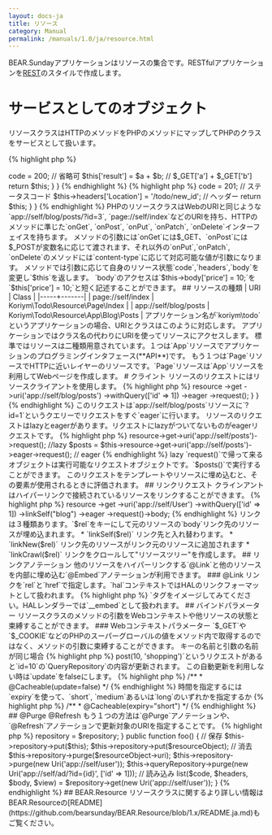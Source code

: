 ```yaml
---
layout: docs-ja
title: リソース
category: Manual
permalink: /manuals/1.0/ja/resource.html
---
```


BEAR.Sundayアプリケーションはリソースの集合です。RESTfulアプリケーションを[REST](http://ja.wikipedia.org/wiki/REST)のスタイルで作成します。

# サービスとしてのオブジェクト

リソースクラスはHTTPのメソッドをPHPのメソッドにマップしてPHPのクラスをサービスとして扱います。

{% highlight php %}
<?php
class Index extends ResourceObject
{
    public function onGet($a, $b)
    {
        $this->code = 200; // 省略可
        $this['result'] = $a + $b; // $_GET['a'] + $_GET['b']

        return $this;
    }
}
{% endhighlight %}

{% highlight php %}
<?php
class Todo extends ResourceObject
{
    public function onPost($id, $todo)
    {
        $this->code = 201; // ステータスコード
        $this->headers['Location'] = '/todo/new_id'; // ヘッダー
        
        return $this;
    }
}
{% endhighlight %}

PHPのリソースクラスはWebのURIと同じような`app://self/blog/posts/?id=3`, `page://self/index`などのURIを持ち、HTTPのメソッドに準じた`onGet`, `onPost`, `onPut`, `onPatch`, `onDelete`インターフェイスを持ちます。

メソッドの引数には`onGet`には$_GET、`onPost`には$_POSTが変数名に応じて渡されます、それ以外の`onPut`,`onPatch`, `onDelete`のメソッドには`content-type`に応じて対応可能な値が引数になります。

メソッドでは引数に応じて自身のリソース状態`code`,`headers`,`body`を変更し`$this`を返します。

`body`のアクセスは`$this->body['price'] = 10;`を`$this['price'] = 10;`と短く記述することができます。

## リソースの種類

| URI | Class |
|-----+-------|
| page://self/index | Koriym\Todo\Resource\Page\Index |
| app://self/blog/posts | Koriym\Todo\Resource\App\Blog\Posts |

アプリケーション名が`koriym\todo`というアプリケーションの場合、URIとクラスはこのように対応します。
アプリケーションではクラス名の代わりにURIを使ってリソースにアクセスします。

標準ではリソースは二種類用意されています。１つは`App`リソースでアプリケーションのプログラミングインタフェース(**API**)です。
もう１つは`Page`リソースでHTTPに近いレイヤーのリソースです。`Page`リソースは`App`リソースを利用してWebページを作成します。

# クライント

リソースのリクエストにはリソースクライアントを使用します。

{% highlight php %}
<?php

use BEAR\Sunday\Inject\ResourceInject;

class Index extends ResourceObject
{
    use ResourceInject;

    public function onGet($a, $b)
    {
        $this['post'] = $this
            ->resource
            ->get
            ->uri('app://self/blog/posts')
            ->withQuery(['id' => 1])
            ->eager
            ->request();
    }
}
{% endhighlight %}

このリクエストは`app://self/blog/posts`リソースに`?id=1`というクエリーでリクエストをすぐ`eager`に行います。

リソースのリクエストはlazyとeagerがあります。リクエストにlazyがついてないものがeagerリクエストです。

{% highlight php %}
<?php
$posts = $this->resource->get->uri('app://self/posts')->request(); //lazy
$posts = $this->resource->get->uri('app://self/posts')->eager->request(); // eager
{% endhighlight %}

lazy `request()`で帰って来るオブジェクトは実行可能なリクエストオブジェクトです。`$posts()`で実行することができます。
このリクエストをテンプレートやリソースに埋め込むと、その要素が使用されるときに評価されます。

## リンクリクエスト

クラインアントはハイパーリンクで接続されているリソースをリンクすることができます。

{% highlight php %}
<?php
$blog = $this
    ->resource
    ->get
    ->uri('app://self/User')
    ->withQuery(['id' => 1])
    ->linkSelf("blog")
    ->eager
    ->request()->body;
{% endhighlight %}

リンクは３種類あります。`$rel`をキーにして元のリソースの`body`リンク先のリソースが埋め込まれます。

 * `linkSelf($rel)` リンク先と入れ替わります。
 * `linkNew($rel)` リンク先のリソースがリンク元のリソースに追加されます
 * `linkCrawl($rel)` リンクをクロールして"リソースツリー"を作成します。



## リンクアノテーション

他のリソースをハイパーリンクする`@Link`と他のリソースを内部に埋め込む`@Embed`アノテーションが利用できます。

### @Link

リンクを`rel`と`href`で指定します。`hal`コンテキストではHALのリンクフォーマットとして扱われます。

{% highlight php %}
<?php
    /**
     * @Link(rel="profile", href="/profile{?id}")
     */
    public function onGet($id)
    {
        $this['id'] = 10;
        
        return $this;
    }
{% endhighlight %}

`href`のURIの`{?id}`は`$body`の値です。[RFC6570 URI template](https://github.com/ioseb/uri-template)でURIが生成され、HALでの出力は以下のようになります。
{% highlight json %}
{
    "id": 10,
    "_links": {
        "self": {
            "href": "/test"
        },
        "profile": {
            "href": "/profile?id=10"
        }
    }
}
{% endhighlight %}


BEARのリソースリクエストでは`linkSelf()`, `linkNew`, `linkCrawl`の時にリソースリンクとして使われます。

{% highlight php %}
<?php
use BEAR\Resource\Annotation\Link;

/**
 * @Link(crawl="post-tree", rel="post", href="app://self/post?author_id={id}")
 */
public function onGet($id = null)
{% endhighlight %}

`linkCrawl`は`crawl`の付いたリンクを[クロール](https://github.com/koriym/BEAR.Resource#crawl)してリソースを集めます。

### @Embed
{% highlight php %}
<?php
use BEAR\Resource\Annotation\Embed;

    /**
     * @Embed(rel="website", src="/website{?id}")
     */
    public function onGet($id)
{% endhighlight %}

リソースの中に`src`でリンクしたリソースを埋め込みます。HTMLページの中に別のURLの画像リソースを埋め込む`<img src="...">`タグをイメージしてみてください。HALレンダラーでは`__embed`として扱われます。

## バインドパラメーター

リソースクラスのメソッドの引数をWebコンテキストや他リソースの状態と束縛することができます。

### Webコンテキストパラメーター

`$_GET`や`$_COOKIE`などのPHPのスーパーグローバルの値をメソッド内で取得するのではなく、メソッドの引数に束縛することができます。

キーの名前と引数の名前が同じ場合
{% highlight php %}
<?php
use Ray\WebContextParam\Annotation\QueryParam;

    /**
     * @QueryParam("id")
     */
    public function foo($id = null)
    {
      // $id = $_GET['id'];
{% endhighlight %}


キーの名前と引数の名前が違う場合は`key`と`param`で指定
{% highlight php %}
<?php
use Ray\WebContextParam\Annotation\CookieParam;

    /**
     * @CookieParam(key="id", param="tokenId")
     */
    public function foo($tokenId = null)
    {
      // $tokenId = $_COOKIE['id'];
{% endhighlight %}

フルリスト
{% highlight php %}
<?php

use Ray\WebContextParam\Annotation\QueryParam;
use Ray\WebContextParam\Annotation\CookieParam;
use Ray\WebContextParam\Annotation\EnvParam;
use Ray\WebContextParam\Annotation\FormParam;
use Ray\WebContextParam\Annotation\ServerParam;

    /**
     * @QueryParam(key="id", param="userId")
     * @CookieParam(key="id", param="tokenId")
     * @EnvParam("app_mode")
     * @FormParam("token")
     * @ServerParam(key="SERVER_NAME", param="server")
     */
    public function foo($userId = null, $tokenId = "0000", $app_mode = null, $token = null, $server = null)
    {
       // $userId   = $_GET['id'];
       // $tokenId  = $_COOKIE['id'] or "0000" when unset;
       // $app_mode = $_ENV['app_mode'];
       // $token    = $_POST['token'];
       // $server   = $_SERVER['SERVER_NAME'];
{% endhighlight %}

### リソースパラメーター

`@ResourceParam`アノテーションを使えば他のリソースリクエストの結果をメソッドの引数に束縛できます。

{% highlight php %}
<?php
/**
 * @ResourceParam(param=“name”, uri="app://self//login#nickname")
 */
public function onGet($name)
{
{% endhighlight %}

この例ではメソッドが呼ばれると`login`リソースに`get`リクエストを行い`$body['nickname']`を`$name`で受け取ります。

## リソースキャッシュ

### @Cacheable

{% highlight php %}
<?php
/**
 * @Cacheable
 */
class User extends ResourceObject
{% endhighlight %}

`@Cacheable`とアノテートすると`get`リクエストは読み込み用のレポジトリ`QueryRepository`が使われ、時間無制限のキャッシュとして機能します。
`get`以外のリクエストがあると該当する`QueryRepository`のリソースが更新されます。

`@Cacheable`から読まれるリソースオブジェクトはHTTPに準じた`Last-Modified`と`ETag`ヘッダーが付加されます。

同一クラスの`onGet`以外のリクエストメソッドがリクエストされ引数を見てリソースが変更されたと判断すると`QueryRepository`の内容も更新されます。

{% highlight php %}
<?php

/**
 * @Cacheable
 */
class Todo
{
    public function onGet($id)
    {
        // read
    }

    public function onPost($id, $name)
    {
        // update
    }
}
{% endhighlight %}

例えばこのクラスでは`->post(10, 'shopping')`というリクエストがあると`id=10`の`QueryRepository`の内容が更新されます。
この自動更新を利用しない時は`update`をfalseにします。

{% highlight php %}
/**
 * @Cacheable(update=false)
 */
{% endhighlight %}

時間を指定するには`expiry`を使って、`short`, `medium`あるいは`long`のいずれかを指定するか
{% highlight php %}
/**
 * @Cacheable(expiry="short")
 */
{% endhighlight %}


## @Purge @Refresh

もう１つの方法は`@Purge`アノテーションや、`@Refresh`アノテーションで更新対象のURIを指定することです。

 
{% highlight php %}
<?php
/**
 * @Purge(uri="app://self/user/friend?user_id={id}")
 * @Refresh(uri="app://self/user/profile?user_id={id}")
 */
public function onPut($id, $name, $age)
{% endhighlight %}

別のクラスのリソースや関連する複数のリソースの`QueryRepository`の内容を更新することができます。`@Purge`はリソースのキャッシュを消去し`@Refresh`はキャッシュの再生成を行います。

## クエリーリポジトリの直接操作

クエリージポジトリに格納されているデータは`QueryRepositoryInterface`で受け取ったクライントで直接`put`（保存）したり`get`したりすることができます。

{% highlight php %}
<?php
use BEAR\QueryRepository\QueryRepositoryInterface;

class Foo
{
    public function __construct(QueryRepositoryInterface $repository)
    {
        $this->repository = $repository;
    }

    public function foo()
    {
        // 保存
        $this->repository->put($this);
        $this->repository->put($resourceObject);

        // 消去
        $this->repository->purge($resourceObject->uri);
        $this->repository->purge(new Uri('app://self/user'));
        $this->queryRepository->purge(new Uri('app://self/ad/?id={id}', ['id' => 1]));

        // 読み込み
        list($code, $headers, $body, $view) = $repository->get(new Uri('app://self/user'));
     }
{% endhighlight %}
     
## BEAR.Resource

リソースクラスに関するより詳しい情報はBEAR.Resourceの[README](https://github.com/bearsunday/BEAR.Resource/blob/1.x/README.ja.md)もご覧ください。
